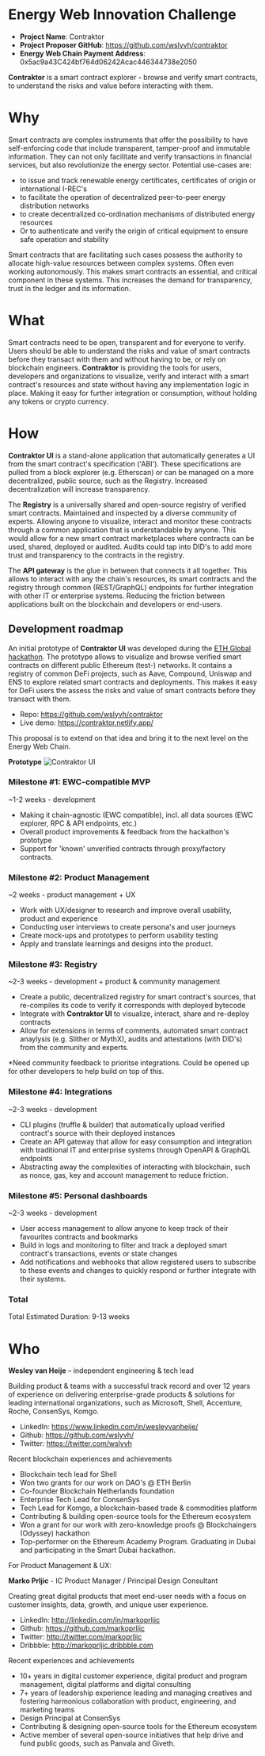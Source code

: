 # Energy Web Innovation Challenge

* **Project Name**: Contraktor
* **Project Proposer GitHub**: https://github.com/wslyvh/contraktor
* **Energy Web Chain Payment Address**: 0x5ac9a43C424bf764d06242Acac446344738e2050

**Contraktor** is a smart contract explorer - browse and verify smart contracts, to understand the risks and value before interacting with them.

# Why

Smart contracts are complex instruments that offer the possibility to have self-enforcing code that include transparent, tamper-proof and immutable information. They can not only facilitate and verify transactions in financial services, but also revolutionize the energy sector. Potential use-cases are:

- to issue and track renewable energy certificates, certificates of origin or international I-REC's
- to facilitate the operation of decentralized peer-to-peer energy distribution networks
- to create decentralized co-ordination mechanisms of distributed energy resources 
- Or to authenticate and verify the origin of critical equipment to ensure safe operation and stability

Smart contracts that are facilitating such cases possess the authority to allocate high-value resources between complex systems. Often even working autonomously. This makes smart contracts an essential, and critical component in these systems. This increases the demand for transparency, trust in the ledger and its information.

# What

Smart contracts need to be open, transparent and for everyone to verify. Users should be able to understand the risks and value of smart contracts before they transact with them and without having to be, or rely on blockchain engineers. **Contraktor** is providing the tools for users, developers and organizations to visualize, verify and interact with a smart contract's resources and state without having any implementation logic in place. Making it easy for further integration or consumption, without holding any tokens or crypto currency.

# How

**Contraktor UI** is a stand-alone application that automatically generates a UI from the smart contract's specification ('ABI'). These specifications are pulled from a block explorer (e.g. Etherscan) or can be managed on a more decentralized, public source, such as the Registry. Increased decentralization will increase transparency.

The **Registry** is a universally shared and open-source registry of verified smart contracts. Maintained and inspected by a diverse community of experts. Allowing anyone to visualize, interact and monitor these contracts through a common application that is understandable by anyone. This would allow for a new smart contract marketplaces where contracts can be used, shared, deployed or audited. Audits could tap into DID's to add more trust and transparency to the contracts in the registry.

The **API gateway** is the glue in between that connects it all together. This allows to interact with any the chain's resources, its smart contracts and the registry through common (REST/GraphQL) endpoints for further integration with other IT or enterprise systems. Reducing the friction between applications built on the blockchain and developers or end-users. 

## Development roadmap
An initial prototype of **Contraktor UI** was developed during the [ETH Global hackathon](https://hack.ethglobal.co/showcase/contraktor-recd9C6u3pLojsiTI). The prototype allows to visualize and browse verified smart contracts on different public Ethereum (test-) networks. It contains a registry of common DeFi projects, such as Aave, Compound, Uniswap and ENS to explore related smart contracts and deployments. This makes it easy for DeFi users the assess the risks and value of smart contracts before they transact with them. 

- Repo: https://github.com/wslyvh/contraktor
- Live demo: https://contraktor.netlify.app/ 

This proposal is to extend on that idea and bring it to the next level on the Energy Web Chain.

**Prototype**
![Contraktor UI](./contraktor-example.gif)

### Milestone #1: EWC-compatible MVP 
~1-2 weeks - development 

- Making it chain-agnostic (EWC compatible), incl. all data sources (EWC explorer, RPC & API endpoints, etc.)
- Overall product improvements & feedback from the hackathon's prototype
- Support for 'known' unverified contracts through proxy/factory contracts.

### Milestone #2: Product Management
~2 weeks - product management + UX 

- Work with UX/designer to research and improve overall usability, product and experience
- Conducting user interviews to create persona's and user journeys
- Create mock-ups and prototypes to perform usability testing
- Apply and translate learnings and designs into the product.

### Milestone #3: Registry
~2-3 weeks - development + product & community management

- Create a public, decentralized registry for smart contract's sources, that re-compiles its code to verify it corresponds with deployed bytecode 
- Integrate with **Contraktor UI** to visualize, interact, share and re-deploy contracts 
- Allow for extensions in terms of comments, automated smart contract anaylysis (e.g. Slither or MythX), audits and attestations (with DID's) from the community and experts. 

*Need community feedback to prioritse integrations. Could be opened up for other developers to help build on top of this. 

### Milestone #4: Integrations
~2-3 weeks - development 

- CLI plugins (truffle & builder) that automatically upload verified contract's source with their deployed instances
- Create an API gateway that allow for easy consumption and integration with traditional IT and enterprise systems through OpenAPI & GraphQL endpoints
- Abstracting away the complexities of interacting with blockchain, such as nonce, gas, key and account management to reduce friction. 

### Milestone #5: Personal dashboards
~2-3 weeks - development 

- User access management to allow anyone to keep track of their favourites contracts and bookmarks
- Build in logs and monitoring to filter and track a deployed smart contract's transactions, events or state changes
- Add notifications and webhooks that allow registered users to subscribe to these events and changes to quickly respond or further integrate with their systems.

### Total
Total Estimated Duration: 9-13 weeks 

# Who

**Wesley van Heije** – independent engineering & tech lead

Building product & teams with a successful track record and over 12 years of experience on delivering enterprise-grade products & solutions for leading international organizations, such as Microsoft, Shell, Accenture, Roche, ConsenSys, Komgo. 

- LinkedIn: https://www.linkedin.com/in/wesleyvanheije/
- Github: https://github.com/wslyvh/
- Twitter: https://twitter.com/wslyvh

Recent blockchain experiences and achievements
- Blockchain tech lead for Shell 
- Won two grants for our work on DAO's @ ETH Berlin
- Co-founder Blockchain Netherlands foundation 
- Enterprise Tech Lead for ConsenSys
- Tech Lead for Komgo, a blockchain-based trade & commodities platform
- Contributing & building open-source tools for the Ethereum ecosystem
- Won a grant for our work with zero-knowledge proofs @ Blockchaingers (Odyssey) hackathon
- Top-performer on the Ethereum Academy Program. Graduating in Dubai and participating in the Smart Dubai hackathon.

For Product Management & UX:

**Marko Prljic** - IC Product Manager / Principal Design Consultant

Creating great digital products that meet end-user needs with a focus on customer insights, data, growth, and unique user experience.

- LinkedIn: http://linkedin.com/in/markoprljic
- Github: https://github.com/markoprljic
- Twitter: http://twitter.com/markoprljic
- Dribbble: http://markoprljic.dribbble.com

Recent experiences and achievements
- 10+ years in digital customer experience, digital product and program management, digital platforms and digital consulting
- 7+ years of leadership experience leading and managing creatives and fostering harmonious collaboration with product, engineering, and marketing teams
- Design Principal at ConsenSys 
- Contributing & designing open-source tools for the Ethereum ecosystem
- Active member of several open-source initiatives that help drive and fund public goods, such as Panvala and Giveth.

